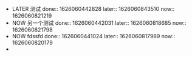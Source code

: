 - LATER 测试
  done:: 1626060442828
  later:: 1626060843510
  now:: 1626060821219
- NOW 另一个测试
  done:: 1626060442031
  later:: 1626060818685
  now:: 1626060821798
- NOW fdssfd
  done:: 1626060441024
  later:: 1626060817989
  now:: 1626060820179
-
